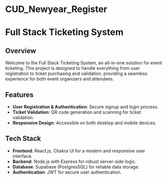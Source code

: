 # CUD_Newyear_Register
# Full Stack Ticketing System

## Overview
Welcome to the Full Stack Ticketing System, an all-in-one solution for event ticketing. This project is designed to handle everything from user registration to ticket purchasing and validation, providing a seamless experience for both event organizers and attendees.

## Features
- **User Registration & Authentication**: Secure signup and login process.
- **Ticket Validation**: QR code generation and scanning for ticket validation.
- **Responsive Design**: Accessible on both desktop and mobile devices.

## Tech Stack
- **Frontend**: React.js, Chakra UI for a modern and responsive user interface.
- **Backend**: Node.js with Express for robust server-side logic.
- **Database**: Supabase (PostgresSQL) for reliable data storage.
- **Authentication**: JWT for secure user authentication.
